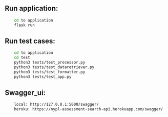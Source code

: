 ## Run application:
```bash
    cd to application
    flask run
```

## Run test cases:
```bash
    cd to application
    cd test
    python3 tests/test_processor.py
    python3 tests/test_dataretriever.py
    python3 tests/test_formatter.py
    python3 tests/test_app.py
```

## Swagger_ui:
```bash
    local: http://127.0.0.1:5000/swagger/
    heroku: https://nypl-assessment-search-api.herokuapp.com/swagger/
```